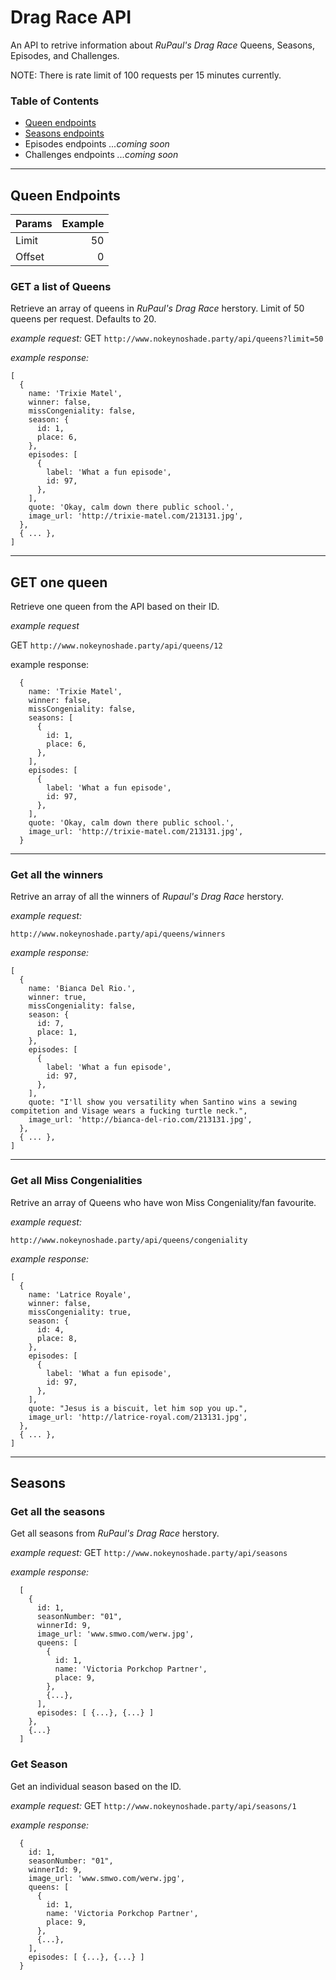 # Drag Race API

An API to retrive information about _RuPaul's Drag Race_ Queens, Seasons, Episodes, and Challenges.

NOTE: There is rate limit of 100 requests per 15 minutes currently.

### Table of Contents
- <a href="#queens">Queen endpoints</a>
- <a href="#seasons">Seasons endpoints</a>
- <span href="#episodes">Episodes endpoints</span> <em>...coming soon</em>
- <span href="#challenges">Challenges endpoints</span> <em>...coming soon</em>

---

<h2 id="queens">Queen Endpoints</h2>

|Params |Example |
|-|-:|
|Limit |50|
|Offset| 0|

### GET a list of Queens
Retrieve an array of queens in _RuPaul's Drag Race_ herstory. Limit of 50 queens per request. Defaults to 20.

_example request:_
GET `http://www.nokeynoshade.party/api/queens?limit=50`

_example response:_
```JS
[
  {
    name: 'Trixie Matel',
    winner: false,
    missCongeniality: false,
    season: {
      id: 1,
      place: 6,
    },
    episodes: [
      {
        label: 'What a fun episode',
        id: 97,
      },
    ],
    quote: 'Okay, calm down there public school.',
    image_url: 'http://trixie-matel.com/213131.jpg',
  },
  { ... },
]
```
---
## GET one queen
Retrieve one queen from the API based on their ID.

_example request_

GET `http://www.nokeynoshade.party/api/queens/12`

example response:
```JS
  {
    name: 'Trixie Matel',
    winner: false,
    missCongeniality: false,
    seasons: [
      {
        id: 1,
        place: 6,
      },
    ],
    episodes: [
      {
        label: 'What a fun episode',
        id: 97,
      },
    ],
    quote: 'Okay, calm down there public school.',
    image_url: 'http://trixie-matel.com/213131.jpg',
  }
```
___
### Get all the winners

Retrive an array of all the winners of _Rupaul's Drag Race_ herstory.

_example request:_

`http://www.nokeynoshade.party/api/queens/winners`

_example response:_
```JS
[
  {
    name: 'Bianca Del Rio.',
    winner: true,
    missCongeniality: false,
    season: {
      id: 7,
      place: 1,
    },
    episodes: [
      {
        label: 'What a fun episode',
        id: 97,
      },
    ],
    quote: "I'll show you versatility when Santino wins a sewing compitetion and Visage wears a fucking turtle neck.",
    image_url: 'http://bianca-del-rio.com/213131.jpg',
  },
  { ... },
]
```
___
### Get all Miss Congenialities

Retrive an array of Queens who have won Miss Congeniality/fan favourite.

_example request:_

`http://www.nokeynoshade.party/api/queens/congeniality`

_example response:_
```JS
[
  {
    name: 'Latrice Royale',
    winner: false,
    missCongeniality: true,
    season: {
      id: 4,
      place: 8,
    },
    episodes: [
      {
        label: 'What a fun episode',
        id: 97,
      },
    ],
    quote: "Jesus is a biscuit, let him sop you up.",
    image_url: 'http://latrice-royal.com/213131.jpg',
  },
  { ... },
]
```
___

<h2 id="seasons">Seasons</h2>

### Get all the seasons

Get all seasons from _RuPaul's Drag Race_ herstory.

_example request:_
GET `http://www.nokeynoshade.party/api/seasons`

_example response:_
```JS
  [
    {
      id: 1,
      seasonNumber: "01",
      winnerId: 9,
      image_url: 'www.smwo.com/werw.jpg',
      queens: [
        {
          id: 1,
          name: 'Victoria Porkchop Partner',
          place: 9,
        },
        {...},
      ],
      episodes: [ {...}, {...} ]
    },
    {...}
  ]
```

### Get Season

Get an individual season based on the ID.

_example request:_
GET `http://www.nokeynoshade.party/api/seasons/1`

_example response:_
```JS
  {
    id: 1,
    seasonNumber: "01",
    winnerId: 9,
    image_url: 'www.smwo.com/werw.jpg',
    queens: [
      {
        id: 1,
        name: 'Victoria Porkchop Partner',
        place: 9,
      },
      {...},
    ],
    episodes: [ {...}, {...} ]
  }
```
